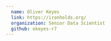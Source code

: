 ```yaml
---
  name: Oliver Keyes
  link: https://ironholds.org/
  organization: Senior Data Scientist
  github: okeyes-r7
---
```

